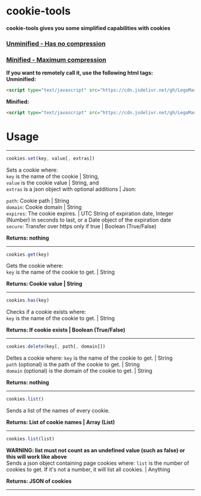cookie-tools
============
#### cookie-tools gives you some simplified capabilities with cookies  
### [Unminified - Has no compression](https://cdn.jsdelivr.net/gh/LegoMaster3650/useful-tools.js@1.0.0/cookie-tools/cookie-tools.js)  
### [Minified - Maximum compression](https://cdn.jsdelivr.net/gh/LegoMaster3650/useful-tools.js@1.0.0/cookie-tools/cookie-tools.min.js)  
  
**If you want to remotely call it, use the following html tags:**  
**Unminified:**  
```html
<script type="text/javascript" src="https://cdn.jsdelivr.net/gh/LegoMaster3650/useful-tools.js@1.0.0/cookie-tools/cookie-tools.js"></script>
```  
**Minified:**  
```html
<script type="text/javascript" src="https://cdn.jsdelivr.net/gh/LegoMaster3650/useful-tools.js@1.0.0/cookie-tools/cookie-tools.min.js"></script>
```  
  
Usage
=====  
----------------------------------------------  
```js
cookies.set(key, value[, extras])
```  
Sets a cookie where:  
`key` is the name of the cookie | String,  
`value` is the cookie value | String, and  
`extras` is a json object with optional additions | Json:  
  
`path`: Cookie path | String  
`domain`: Cookie domain | String  
`expires`: The cookie expires. | UTC String of expiration date, Integer (Number) in seconds to last, or a Date object of the expiration date  
`secure`: Transfer over https only if true | Boolean (True/False)
  
**Returns: nothing**  
  
----------------------------------------------  
```js
cookies.get(key)
```  
Gets the cookie where:  
`key` is the name of the cookie to get. | String  
  
**Returns: Cookie value | String**  
  
----------------------------------------------  
```js
cookies.has(key)
```  
Checks if a cookie exists where:  
`key` is the name of the cookie to get. | String  
  
**Returns: If cookie exists | Boolean (True/False)**  
  
----------------------------------------------  
```js
cookies.delete(key[, path[, domain]])
```  
Deltes a cookie where:
`key` is the name of the cookie to get. | String  
`path` (optional) is the path of the cookie to get. | String  
`domain` (optional) is the domain of the cookie to get. | String  
  
**Returns: nothing**  
  
----------------------------------------------  
```js
cookies.list()
```  
Sends a list of the names of every cookie.

**Returns: List of cookie names | Array (List)**  
  
----------------------------------------------  
```js
cookies.list(list)
```  
**WARNING: list must not count as an undefined value (such as false) or this will work like above**  
Sends a json object containing page cookies where:
`list` is the number of cookies to get. If it's not a number, it will list all cookies. | Anything  

**Returns: JSON of cookies**
  
----------------------------------------------  

